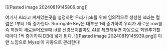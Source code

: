 
![[Pasted image 20240819145809.png]]

여기서 AI라고 써져있는곳을 설정하면 우리가 pk를 위해 임의적으로 생성한 id라는 컬럼은 1부터 1씩 증가한다.
Surrogate Key은 대부분 1씩 증가하여 우리가 새로운 row를 즉 회원이 새로들어왔을때 id를 신경쓰지않아도 AI를 체크해두면 자동으로 회원추가할때마다 1씩 증가하여 DB에 넣게 된다.
![[Pasted image 20240819145939.png]]
이런 느낌으로 Mysql이 자동으로 관리한다! 